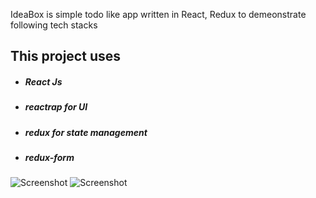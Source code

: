 IdeaBox is simple todo like app written in React, Redux to demeonstrate following tech stacks


## This project uses

* ##### React Js
* ##### reactrap for UI
* ##### redux for state management
* ##### redux-form 

![Screenshot](https://github.com/sagarda7/React-IdeaBox/blob/master/screenshots/list.png)
![Screenshot](https://github.com/sagarda7/React-IdeaBox/blob/master/screenshots/create.png)
